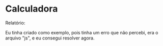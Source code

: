 # Calculadora

Relatório:

Eu tinha criado como exemplo, pois tinha um erro que não percebi, era o arquivo "js", e eu consegui resolver agora.

